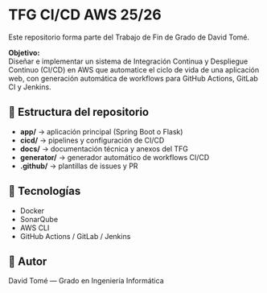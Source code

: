 # TFG CI/CD AWS 25/26

Este repositorio forma parte del Trabajo de Fin de Grado de David Tomé.

**Objetivo:**  
Diseñar e implementar un sistema de Integración Continua y Despliegue Continuo (CI/CD) en AWS que automatice el ciclo de vida de una aplicación web, con generación automática de workflows para GitHub Actions, GitLab CI y Jenkins.

## 📂 Estructura del repositorio
- **app/** → aplicación principal (Spring Boot o Flask)
- **cicd/** → pipelines y configuración de CI/CD
- **docs/** → documentación técnica y anexos del TFG
- **generator/** → generador automático de workflows CI/CD
- **.github/** → plantillas de issues y PR

## 🔧 Tecnologías
- Docker
- SonarQube
- AWS CLI
- GitHub Actions / GitLab / Jenkins

## 🧠 Autor
David Tomé — Grado en Ingeniería Informática

